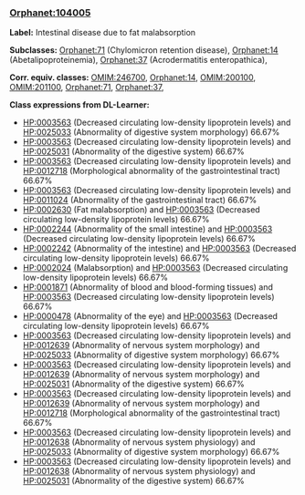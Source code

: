 
### [Orphanet:104005](http://www.orpha.net/ORDO/Orphanet_104005)
**Label:** Intestinal disease due to fat malabsorption

**Subclasses:** [Orphanet:71](http://www.orpha.net/ORDO/Orphanet_71) (Chylomicron retention disease), [Orphanet:14](http://www.orpha.net/ORDO/Orphanet_14) (Abetalipoproteinemia), [Orphanet:37](http://www.orpha.net/ORDO/Orphanet_37) (Acrodermatitis enteropathica), 

**Corr. equiv. classes:** [OMIM:246700](http://purl.obolibrary.org/obo/OMIM_246700), [Orphanet:14](http://www.orpha.net/ORDO/Orphanet_14), [OMIM:200100](http://purl.obolibrary.org/obo/OMIM_200100), [OMIM:201100](http://purl.obolibrary.org/obo/OMIM_201100), [Orphanet:71](http://www.orpha.net/ORDO/Orphanet_71), [Orphanet:37](http://www.orpha.net/ORDO/Orphanet_37), 

**Class expressions from DL-Learner:**

- [HP:0003563](http://purl.obolibrary.org/obo/HP_0003563) (Decreased circulating low-density lipoprotein levels) and [HP:0025033](http://purl.obolibrary.org/obo/HP_0025033) (Abnormality of digestive system morphology) 66.67%
- [HP:0003563](http://purl.obolibrary.org/obo/HP_0003563) (Decreased circulating low-density lipoprotein levels) and [HP:0025031](http://purl.obolibrary.org/obo/HP_0025031) (Abnormality of the digestive system) 66.67%
- [HP:0003563](http://purl.obolibrary.org/obo/HP_0003563) (Decreased circulating low-density lipoprotein levels) and [HP:0012718](http://purl.obolibrary.org/obo/HP_0012718) (Morphological abnormality of the gastrointestinal tract) 66.67%
- [HP:0003563](http://purl.obolibrary.org/obo/HP_0003563) (Decreased circulating low-density lipoprotein levels) and [HP:0011024](http://purl.obolibrary.org/obo/HP_0011024) (Abnormality of the gastrointestinal tract) 66.67%
- [HP:0002630](http://purl.obolibrary.org/obo/HP_0002630) (Fat malabsorption) and [HP:0003563](http://purl.obolibrary.org/obo/HP_0003563) (Decreased circulating low-density lipoprotein levels) 66.67%
- [HP:0002244](http://purl.obolibrary.org/obo/HP_0002244) (Abnormality of the small intestine) and [HP:0003563](http://purl.obolibrary.org/obo/HP_0003563) (Decreased circulating low-density lipoprotein levels) 66.67%
- [HP:0002242](http://purl.obolibrary.org/obo/HP_0002242) (Abnormality of the intestine) and [HP:0003563](http://purl.obolibrary.org/obo/HP_0003563) (Decreased circulating low-density lipoprotein levels) 66.67%
- [HP:0002024](http://purl.obolibrary.org/obo/HP_0002024) (Malabsorption) and [HP:0003563](http://purl.obolibrary.org/obo/HP_0003563) (Decreased circulating low-density lipoprotein levels) 66.67%
- [HP:0001871](http://purl.obolibrary.org/obo/HP_0001871) (Abnormality of blood and blood-forming tissues) and [HP:0003563](http://purl.obolibrary.org/obo/HP_0003563) (Decreased circulating low-density lipoprotein levels) 66.67%
- [HP:0000478](http://purl.obolibrary.org/obo/HP_0000478) (Abnormality of the eye) and [HP:0003563](http://purl.obolibrary.org/obo/HP_0003563) (Decreased circulating low-density lipoprotein levels) 66.67%
- [HP:0003563](http://purl.obolibrary.org/obo/HP_0003563) (Decreased circulating low-density lipoprotein levels) and [HP:0012639](http://purl.obolibrary.org/obo/HP_0012639) (Abnormality of nervous system morphology) and [HP:0025033](http://purl.obolibrary.org/obo/HP_0025033) (Abnormality of digestive system morphology) 66.67%
- [HP:0003563](http://purl.obolibrary.org/obo/HP_0003563) (Decreased circulating low-density lipoprotein levels) and [HP:0012639](http://purl.obolibrary.org/obo/HP_0012639) (Abnormality of nervous system morphology) and [HP:0025031](http://purl.obolibrary.org/obo/HP_0025031) (Abnormality of the digestive system) 66.67%
- [HP:0003563](http://purl.obolibrary.org/obo/HP_0003563) (Decreased circulating low-density lipoprotein levels) and [HP:0012639](http://purl.obolibrary.org/obo/HP_0012639) (Abnormality of nervous system morphology) and [HP:0012718](http://purl.obolibrary.org/obo/HP_0012718) (Morphological abnormality of the gastrointestinal tract) 66.67%
- [HP:0003563](http://purl.obolibrary.org/obo/HP_0003563) (Decreased circulating low-density lipoprotein levels) and [HP:0012638](http://purl.obolibrary.org/obo/HP_0012638) (Abnormality of nervous system physiology) and [HP:0025033](http://purl.obolibrary.org/obo/HP_0025033) (Abnormality of digestive system morphology) 66.67%
- [HP:0003563](http://purl.obolibrary.org/obo/HP_0003563) (Decreased circulating low-density lipoprotein levels) and [HP:0012638](http://purl.obolibrary.org/obo/HP_0012638) (Abnormality of nervous system physiology) and [HP:0025031](http://purl.obolibrary.org/obo/HP_0025031) (Abnormality of the digestive system) 66.67%


